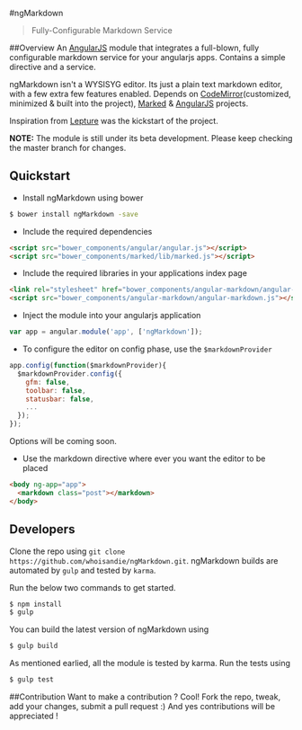 #ngMarkdown
> Fully-Configurable Markdown Service

##Overview
An [AngularJS](https://angularjs.org) module that integrates a full-blown, fully configurable markdown service
for your angularjs apps. Contains a simple directive and a service.

ngMarkdown isn't a WYSISYG editor. Its just a plain text markdown editor, with a few extra few features enabled.
Depends on [CodeMirror](https://codemirror.net)(customized, minimized & built into the project), [Marked](https://github.com/chjj/marked) & [AngularJS](https://angularjs.prg) projects.

Inspiration from [Lepture](https://github.com/lepture/editor) was the kickstart of the project.

**NOTE:** The module is still under its beta development. Please keep checking the master branch for changes.


## Quickstart
- Install ngMarkdown using bower

```bash
$ bower install ngMarkdown -save
```

- Include the required dependencies

```html
<script src="bower_components/angular/angular.js"></script>
<script src="bower_components/marked/lib/marked.js"></script>
```


- Include the required libraries in your applications index page

```html
<link rel="stylesheet" href="bower_components/angular-markdown/angular-markdown.css"/>
<script src="bower_components/angular-markdown/angular-markdown.js"></script>
```

- Inject the module into your angularjs application

```javascript
var app = angular.module('app', ['ngMarkdown']);
```

- To configure the editor on config phase, use the `$markdownProvider`

```javascript
app.config(function($markdownProvider){
  $markdownProvider.config({
    gfm: false,
    toolbar: false,
    statusbar: false,
    ...
  });
});
```

Options will be coming soon.

- Use the markdown directive where ever you want the editor to be placed

```html
<body ng-app="app">
  <markdown class="post"></markdown>
</body>
```


## Developers
Clone the repo using `git clone https://github.com/whoisandie/ngMarkdown.git`.
ngMarkdown builds are automated by `gulp` and tested by `karma`.

Run the below two commands to get started.

```bash
$ npm install
$ gulp
```

You can build the latest version of ngMarkdown using

```bash
$ gulp build
```

As mentioned earlied, all the module is tested by karma. Run the tests using

```bash
$ gulp test
```


##Contribution
Want to make a contribution ? Cool! Fork the repo, tweak, add your changes, submit a pull request :)
And yes contributions will be appreciated !